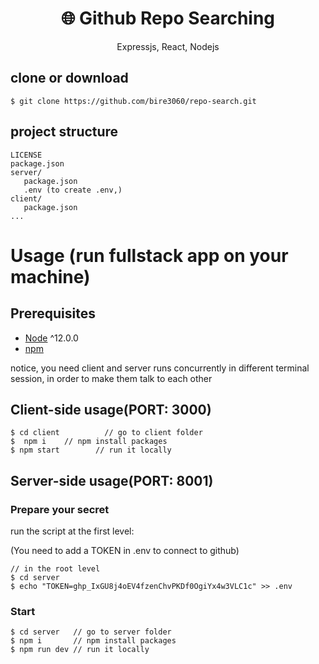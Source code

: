 <h1 align="center">
🌐 Github Repo Searching
</h1>
<p align="center">
 Expressjs, React, Nodejs
</p>




## clone or download
```terminal
$ git clone https://github.com/bire3060/repo-search.git

```

## project structure
```terminal
LICENSE
package.json
server/
   package.json
   .env (to create .env,)
client/
   package.json
...
```

# Usage (run fullstack app on your machine)

## Prerequisites
- [Node](https://nodejs.org/en/download/) ^12.0.0
- [npm](https://nodejs.org/en/download/package-manager/)

notice, you need client and server runs concurrently in different terminal session, in order to make them talk to each other

## Client-side usage(PORT: 3000)
```terminal
$ cd client          // go to client folder
$  npm i    // npm install packages
$ npm start        // run it locally

```

## Server-side usage(PORT: 8001)

### Prepare your secret

run the script at the first level:

(You need to add a TOKEN in .env to connect to github)

```terminal
// in the root level
$ cd server
$ echo "TOKEN=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" >> .env
```

### Start

```terminal
$ cd server   // go to server folder
$ npm i       // npm install packages
$ npm run dev // run it locally

```



